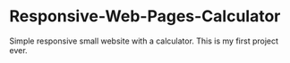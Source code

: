 # Responsive-Web-Pages-Calculator
Simple responsive small website with a calculator. This is my first project ever.
